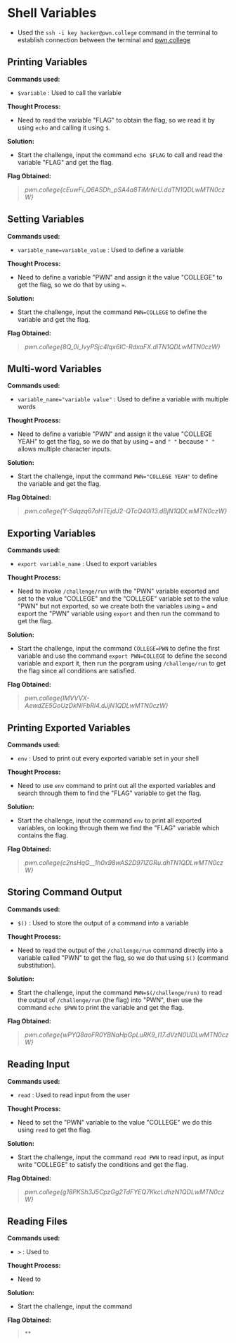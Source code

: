 # Shell Variables
- Used the `ssh -i key hacker@pwn.college` command in the terminal to establish connection between the terminal and [pwn.college](https://pwn.college/)

## Printing Variables
**Commands used:**
- `$variable`  : Used to call the variable 

**Thought Process:**
- Need to read the variable "FLAG" to obtain the flag, so we read it by using `echo` and calling it using `$`.

**Solution:**
- Start the challenge, input the command `echo $FLAG` to call and read the variable "FLAG" and get the flag.

**Flag Obtained:**
> *pwn.college{cEuwFi_Q6ASDh_pSA4a8TiMrNrU.ddTN1QDLwMTN0czW}*

## Setting Variables
**Commands used:**
- `variable_name=variable_value`  : Used to define a variable

**Thought Process:**
- Need to define a variable "PWN" and assign it the value "COLLEGE" to get the flag, so we do that by using `=`.

**Solution:**
- Start the challenge, input the command `PWN=COLLEGE` to define the variable and get the flag.

**Flag Obtained:**
> *pwn.college{8Q_0i_lvyPSjc4Iqx6IC-RdxaFX.dlTN1QDLwMTN0czW}*

## Multi-word Variables
**Commands used:**
- `variable_name="variable value"`  : Used to define a variable with multiple words 

**Thought Process:**
- Need to define a variable "PWN" and assign it the value "COLLEGE YEAH" to get the flag, so we do that by using `=` and `" "` because `" "` allows multiple character inputs. 

**Solution:**
- Start the challenge, input the command `PWN="COLLEGE YEAH"` to define the variable and get the flag.

**Flag Obtained:**
> *pwn.college{Y-Sdqzq67oHTEjdJ2-QTcQ40i13.dBjN1QDLwMTN0czW}*

## Exporting Variables
**Commands used:**
- `export variable_name`  : Used to export variables

**Thought Process:**
- Need to invoke `/challenge/run` with the "PWN" variable exported and set to the value "COLLEGE" and the "COLLEGE" variable set to the value "PWN" but not exported, so we create both the variables using `=` and export the "PWN" variable using `export` and then run the command to get the flag.

**Solution:**
- Start the challenge, input the command `COLLEGE=PWN` to define the first variable and use the command `export PWN=COLLEGE` to define the second variable and export it, then run the porgram using `/challenge/run` to get the flag since all conditions are satisfied.

**Flag Obtained:**
> *pwn.college{IMVVVX-AewdZE5GoUzDkNIFbRl4.dJjN1QDLwMTN0czW}*

## Printing Exported Variables
**Commands used:**
- `env`  : Used to print out every exported variable set in your shell 

**Thought Process:**
- Need to use `env` command to print out all the exported variables and search through them to find the "FLAG" variable to get the flag.

**Solution:**
- Start the challenge, input the command `env` to print all exported variables, on looking through them we find the "FLAG" variable which contains the flag.

**Flag Obtained:**
> *pwn.college{c2nsHqG__1h0x98wAS2D97lZGRu.dhTN1QDLwMTN0czW}*

## Storing Command Output
**Commands used:**
- `$()`  : Used to store the output of a command into a variable

**Thought Process:**
- Need to read the output of the `/challenge/run` command directly into a variable called "PWN" to get the flag, so we do that using `$()` (command substitution).

**Solution:**
- Start the challenge, input the command `PWN=$(/challenge/run)` to read the output of `/challenge/run` (the flag) into "PWN", then use the command `echo $PWN` to print the variable and get the flag.

**Flag Obtained:**
> *pwn.college{wPYQ8aoFR0YBNaHpGpLuRK9_I17.dVzN0UDLwMTN0czW}*

## Reading Input
**Commands used:**
- `read`  : Used to read input from the user

**Thought Process:**
- Need to set the "PWN" variable to the value "COLLEGE" we do this using `read` to get the flag.

**Solution:**
- Start the challenge, input the command `read PWN` to read input, as input write "COLLEGE" to satisfy the conditions and get the flag.

**Flag Obtained:**
> *pwn.college{g18PKSh3J5CpzGg2TdFYEQ7KkcI.dhzN1QDLwMTN0czW}*

## Reading Files
**Commands used:**
- `>`  : Used to 

**Thought Process:**
- Need to 

**Solution:**
- Start the challenge, input the command 

**Flag Obtained:**
> **
